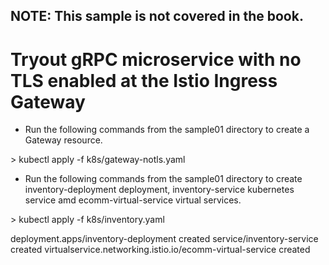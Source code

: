 ## NOTE: This sample is not covered in the book.

# Tryout gRPC microservice with no TLS enabled at the Istio Ingress Gateway

* Run the following commands from the sample01 directory to create a Gateway resource.

\> kubectl apply -f k8s/gateway-notls.yaml

* Run the following commands from the sample01 directory to create inventory-deployment deployment, inventory-service kubernetes service amd ecomm-virtual-service virtual services.

\> kubectl apply -f k8s/inventory.yaml

deployment.apps/inventory-deployment created
service/inventory-service created
virtualservice.networking.istio.io/ecomm-virtual-service created

